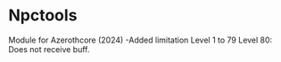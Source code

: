 # Npctools

Module for Azerothcore (2024)
-Added limitation Level 1 to 79
Level 80: Does not receive buff.
